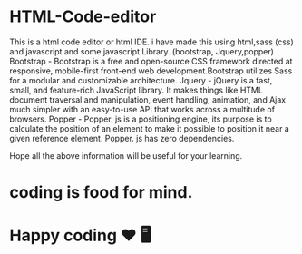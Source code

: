 # HTML-Code-editor
This is a html code editor or html IDE. i have made this using html,sass (css) and javascript and some javascript Library. (bootstrap, Jquery,popper)
Bootstrap - Bootstrap is a free and open-source CSS framework directed at responsive, mobile-first front-end web development.Bootstrap utilizes Sass for a modular and customizable architecture.
Jquery - jQuery is a fast, small, and feature-rich JavaScript library. It makes things like HTML document traversal and manipulation, event handling, animation, and Ajax much simpler with an easy-to-use API that works across a multitude of browsers. 
Popper - Popper. js is a positioning engine, its purpose is to calculate the position of an element to make it possible to position it near a given reference element. Popper. js has zero dependencies.

Hope all the above information will be useful for your learning.
# coding is food for mind.
# Happy coding ❤ 🖥
